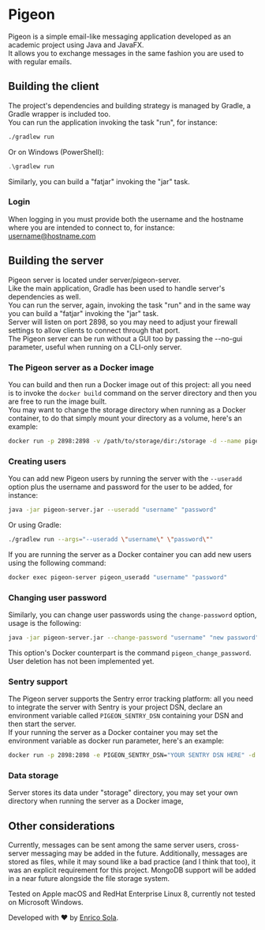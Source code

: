 # Pigeon

Pigeon is a simple email-like messaging application developed as an academic project using Java and JavaFX.<br />
It allows you to exchange messages in the same fashion you are used to with regular emails.

## Building the client

The project's dependencies and building strategy is managed by Gradle, a Gradle wrapper is included too.<br />
You can run the application invoking the task "run", for instance:

```bash
./gradlew run
```

Or on Windows (PowerShell):

```powershell
.\gradlew run
```

Similarly, you can build a "fatjar" invoking the "jar" task.

### Login

When logging in you must provide both the username and the hostname where you are intended to connect to, for instance: username@hostname.com

## Building the server

Pigeon server is located under server/pigeon-server.<br />
Like the main application, Gradle has been used to handle server's dependencies as well.<br />
You can run the server, again, invoking the task "run" and in the same way you can build a "fatjar" invoking the "jar" task.<br />
Server will listen on port 2898, so you may need to adjust your firewall settings to allow clients to connect through that port.<br />
The Pigeon server can be run without a GUI too by passing the --no-gui parameter, useful when running on a CLI-only server.

### The Pigeon server as a Docker image
You can build and then run a Docker image out of this project: all you need is to invoke the `docker build` command on the server directory and then you are free to run the image built. <br />
You may want to change the storage directory when running as a Docker container, to do that simply mount your directory as a volume, here's an example:

```bash
docker run -p 2898:2898 -v /path/to/storage/dir:/storage -d --name pigeon-server enricosola/pigeon-server:latest
```

### Creating users
You can add new Pigeon users by running the server with the `--useradd` option plus the username and password for the user to be added, for instance:

```bash
java -jar pigeon-server.jar --useradd "username" "password"
```

Or using Gradle:

```bash
./gradlew run --args="--useradd \"username\" \"password\""
```

If you are running the server as a Docker container you can add new users using the following command:

```bash
docker exec pigeon-server pigeon_useradd "username" "password"
````

### Changing user password

Similarly, you can change user passwords using the `change-password` option, usage is the following:

```bash
java -jar pigeon-server.jar --change-password "username" "new password"
```

This option's Docker counterpart is the command `pigeon_change_password`.<br />
User deletion has not been implemented yet.

### Sentry support
The Pigeon server supports the Sentry error tracking platform: all you need to integrate the server with Sentry is your project DSN, declare an environment variable called `PIGEON_SENTRY_DSN` containing your DSN and then start the server.<br />
If your running the server as a Docker container you may set the environment variable as docker run parameter, here's an example:

```bash
docker run -p 2898:2898 -e PIGEON_SENTRY_DSN="YOUR SENTRY DSN HERE" -d --name pigeon-server enricosola/pigeon-server:latest
```

### Data storage
Server stores its data under "storage" directory, you may set your own directory when running the server as a Docker image,

## Other considerations

Currently, messages can be sent among the same server users, cross-server messaging may be added in the future.
Additionally, messages are stored as files, while it may sound like a bad practice (and I think that too), it was an explicit requirement for this project. MongoDB support will be added in a near future alongside the file storage system.

Tested on Apple macOS and RedHat Enterprise Linux 8, currently not tested on Microsoft Windows.

Developed with ❤️ by [Enrico Sola](https://www.enricosola.com).
